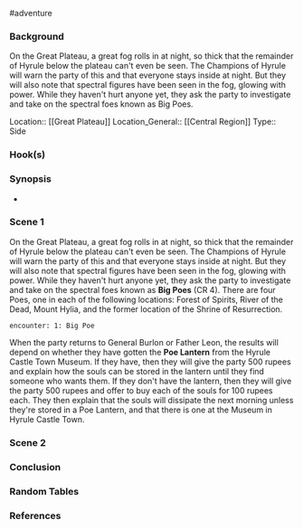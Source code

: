 #adventure 

### Background

On the Great Plateau, a great fog rolls in at night, so thick that the remainder of Hyrule below the plateau can't even be seen. The Champions of Hyrule will warn the party of this and that everyone stays inside at night. But they will also note that spectral figures have been seen in the fog, glowing with power. While they haven't hurt anyone yet, they ask the party to investigate and take on the spectral foes known as Big Poes.

Location:: [[Great Plateau]]
Location_General:: [[Central Region]]
Type:: Side

### Hook(s)


### Synopsis

- 

### Scene 1

On the Great Plateau, a great fog rolls in at night, so thick that the remainder of Hyrule below the plateau can't even be seen. The Champions of Hyrule will warn the party of this and that everyone stays inside at night. But they will also note that spectral figures have been seen in the fog, glowing with power. While they haven't hurt anyone yet, they ask the party to investigate and take on the spectral foes known as **Big Poes** (CR 4). There are four Poes, one in each of the following locations: Forest of Spirits, River of the Dead, Mount Hylia, and the former location of the Shrine of Resurrection.

`encounter: 1: Big Poe`

When the party returns to General Burlon or Father Leon, the results will depend on whether they have gotten the **Poe Lantern** from the Hyrule Castle Town Museum. If they have, then they will give the party 500 rupees and explain how the souls can be stored in the lantern until they find someone who wants them. If they don't have the lantern, then they will give the party 500 rupees and offer to buy each of the souls for 100 rupees each. They then explain that the souls will dissipate the next morning unless they're stored in a Poe Lantern, and that there is one at the Museum in Hyrule Castle Town.

### Scene 2


### Conclusion


### Random Tables


### References